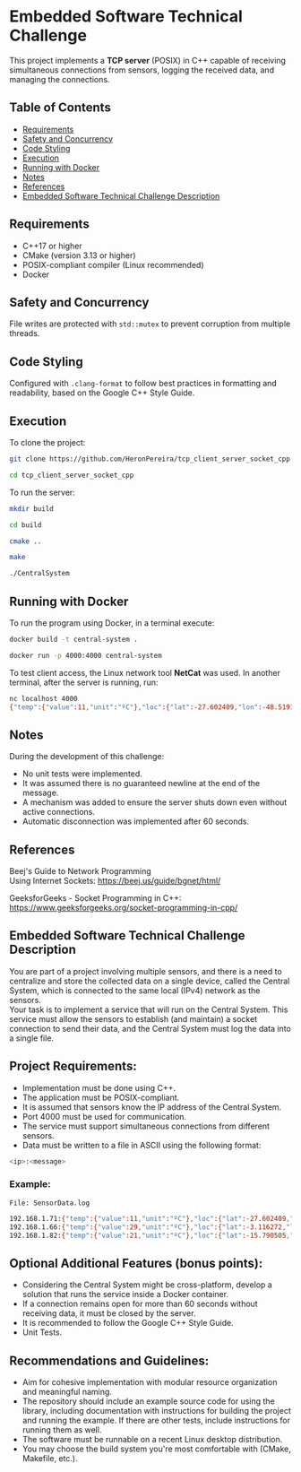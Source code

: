 # Embedded Software Technical Challenge

This project implements a **TCP server** (POSIX) in C++ capable of receiving simultaneous connections from sensors, logging the received data, and managing the connections.

## Table of Contents

- [Requirements](#requirements)  
- [Safety and Concurrency](#safety-and-concurrency)  
- [Code Styling](#code-styling)  
- [Execution](#execution)  
- [Running with Docker](#running-with-docker)  
- [Notes](#notes)  
- [References](#references)  
- [Embedded Software Technical Challenge Description](#embedded-software-technical-challenge-description)  

## Requirements  
- C++17 or higher  
- CMake (version 3.13 or higher)  
- POSIX-compliant compiler (Linux recommended)  
- Docker  

## Safety and Concurrency  
File writes are protected with `std::mutex` to prevent corruption from multiple threads.

## Code Styling  
Configured with `.clang-format` to follow best practices in formatting and readability, based on the Google C++ Style Guide.

## Execution  
To clone the project:  
```bash
git clone https://github.com/HeronPereira/tcp_client_server_socket_cpp.git

cd tcp_client_server_socket_cpp
```

To run the server:  
```bash
mkdir build

cd build

cmake ..

make

./CentralSystem
```

## Running with Docker  

To run the program using Docker, in a terminal execute:  
```bash
docker build -t central-system .

docker run -p 4000:4000 central-system
```

To test client access, the Linux network tool **NetCat** was used. In another terminal, after the server is running, run:  
```bash
nc localhost 4000
{"temp":{"value":11,"unit":"ºC"},"loc":{"lat":-27.602409,"lon":-48.519126}}
```

## Notes  

During the development of this challenge:  
 - No unit tests were implemented.  
 - It was assumed there is no guaranteed newline at the end of the message.  
 - A mechanism was added to ensure the server shuts down even without active connections.  
 - Automatic disconnection was implemented after 60 seconds.  

## References  
Beej's Guide to Network Programming  
Using Internet Sockets: https://beej.us/guide/bgnet/html/

GeeksforGeeks - Socket Programming in C++:  
https://www.geeksforgeeks.org/socket-programming-in-cpp/

## Embedded Software Technical Challenge Description  

You are part of a project involving multiple sensors, and there is a need to centralize and store the collected data on a single device, called the Central System, which is connected to the same local (IPv4) network as the sensors.  
Your task is to implement a service that will run on the Central System. This service must allow the sensors to establish (and maintain) a socket connection to send their data, and the Central System must log the data into a single file.

## Project Requirements:  
* Implementation must be done using C++.  
* The application must be POSIX-compliant.  
* It is assumed that sensors know the IP address of the Central System.  
* Port 4000 must be used for communication.  
* The service must support simultaneous connections from different sensors.  
* Data must be written to a file in ASCII using the following format:  
```bash
<ip>:<message>
```

### Example:  
`File: SensorData.log`  
```bash
192.168.1.71:{"temp":{"value":11,"unit":"ºC"},"loc":{"lat":-27.602409,"lon":-48.519126}}
192.168.1.66:{"temp":{"value":29,"unit":"ºC"},"loc":{"lat":-3.116272,"lon":-59.983247}}
192.168.1.82:{"temp":{"value":21,"unit":"ºC"},"loc":{"lat":-15.790505,"lon":-47.885149}}
```

## Optional Additional Features (bonus points):  
* Considering the Central System might be cross-platform, develop a solution that runs the service inside a Docker container.  
* If a connection remains open for more than 60 seconds without receiving data, it must be closed by the server.  
* It is recommended to follow the Google C++ Style Guide.  
* Unit Tests.  

## Recommendations and Guidelines:  
* Aim for cohesive implementation with modular resource organization and meaningful naming.  
* The repository should include an example source code for using the library, including documentation with instructions for building the project and running the example. If there are other tests, include instructions for running them as well.  
* The software must be runnable on a recent Linux desktop distribution.  
* You may choose the build system you're most comfortable with (CMake, Makefile, etc.).